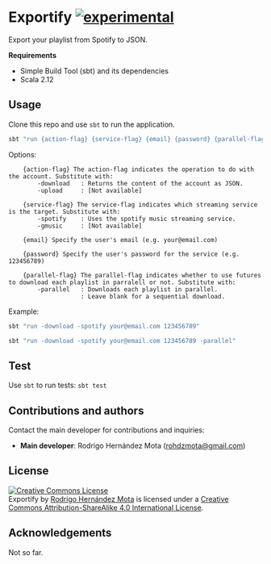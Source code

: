 # Exportify [![experimental](http://badges.github.io/stability-badges/dist/experimental.svg)](http://github.com/badges/stability-badges)

Export your playlist from Spotify to JSON. 

**Requirements** 
* Simple Build Tool (sbt) and its dependencies
* Scala 2.12

## Usage

Clone this repo and use `sbt` to run the application.

```bash
sbt "run {action-flag} {service-flag} {email} {password} {parallel-flag}"
```

Options:
```
    {action-flag} The action-flag indicates the operation to do with the account. Substitute with:
        -download   : Returns the content of the account as JSON.
        -upload     : [Not available]
       
    {service-flag} The service-flag indicates which streaming service is the target. Substitute with:
        -spotify    : Uses the spotify music streaming service.
        -gmusic     : [Not available]
        
    {email} Specify the user's email (e.g. your@email.com)
    
    {password} Specify the user's password for the service (e.g. 123456789)
    
    {parallel-flag} The parallel-flag indicates whether to use futures to download each playlist in parralell or not. Substitute with:
        -parallel   : Downloads each playlist in parallel. 
                    : Leave blank for a sequential download. 
```

Example: 

```bash
sbt "run -download -spotify your@email.com 123456789"

sbt "run -download -spotify your@email.com 123456789 -parallel"
```

## Test

Use `sbt` to run tests: `sbt test`

 
## Contributions and authors

Contact the main developer for contributions and inquiries: 

* **Main developer**: Rodrigo Hernández Mota (rohdzmota@gmail.com)

## License
<a rel="license" href="http://creativecommons.org/licenses/by-sa/4.0/">
  <img alt="Creative Commons License" style="border-width:0" src="https://i.creativecommons.org/l/by-sa/4.0/88x31.png" />
</a><br /><span xmlns:dct="http://purl.org/dc/terms/" property="dct:title">Exportify
</span> by <a xmlns:cc="http://creativecommons.org/ns#" href="https://github.com/rhdzmota/exportify" property="cc:attributionName" rel="cc:attributionURL">Rodrigo Hernández Mota</a> 
is licensed under a <a rel="license" href="http://creativecommons.org/licenses/by-sa/4.0/">
Creative Commons Attribution-ShareAlike 4.0 International License</a>.

## Acknowledgements

Not so far.